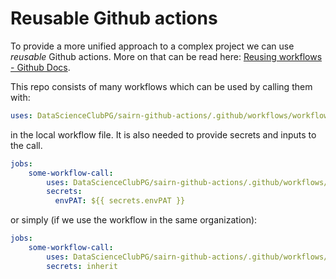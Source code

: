 # Reusable Github actions

To provide a more unified approach to a complex project we can use
*reusable* Github actions. More on that can be read here: [Reusing workflows - Github Docs](https://docs.github.com/en/actions/using-workflows/reusing-workflows).

This repo consists of many workflows which can be used by calling them with:

```yml
uses: DataScienceClubPG/sairn-github-actions/.github/workflows/workflows.yml@main
```

in the local workflow file. It is also needed to provide secrets and inputs to the call.

```yml
jobs:
    some-workflow-call:
        uses: DataScienceClubPG/sairn-github-actions/.github/workflows/workflows.yml@main
        secrets:
          envPAT: ${{ secrets.envPAT }}
```

or simply (if we use the workflow in the same organization):

```yml
jobs:
    some-workflow-call:
        uses: DataScienceClubPG/sairn-github-actions/.github/workflows/workflows.yml@main
        secrets: inherit
```
